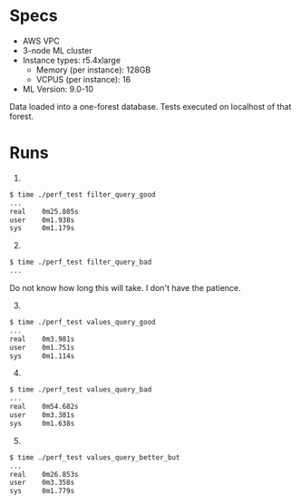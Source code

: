 # Specs

- AWS VPC
- 3-node ML cluster
- Instance types: r5.4xlarge
    - Memory (per instance): 128GB
    - VCPUS (per instance): 16
- ML Version: 9.0-10

Data loaded into a one-forest database.  Tests executed on localhost of that
forest.

# Runs


1)
~~~bash
$ time ./perf_test filter_query_good
...
real    0m25.805s
user    0m1.938s
sys     0m1.179s
~~~


2)
~~~bash
$ time ./perf_test filter_query_bad
...
~~~
Do not know how long this will take.  I don't have the patience.


3)
~~~bash
$ time ./perf_test values_query_good
...
real    0m3.981s
user    0m1.751s
sys     0m1.114s
~~~


4)
~~~bash
$ time ./perf_test values_query_bad
...
real    0m54.682s
user    0m3.381s
sys     0m1.638s
~~~


5)
~~~bash
$ time ./perf_test values_query_better_but
...
real    0m26.853s
user    0m3.358s
sys     0m1.779s
~~~

